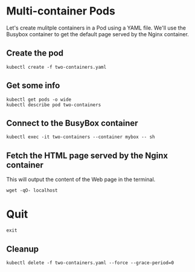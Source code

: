 # Multi-container Pods

Let's create mulitple containers in a Pod using a YAML file. We'll use the Busybox container to get the default page served by the Nginx container.

## Create the pod

```
kubectl create -f two-containers.yaml
```

## Get some info

```
kubectl get pods -o wide
kubectl describe pod two-containers
```

## Connect to the BusyBox container

```
kubectl exec -it two-containers --container mybox -- sh
```

## Fetch the HTML page served by the Nginx container

This will output the content of the Web page in the terminal.
```
wget -qO- localhost
```

# Quit

```
exit
```

## Cleanup

```
kubectl delete -f two-containers.yaml --force --grace-period=0
```